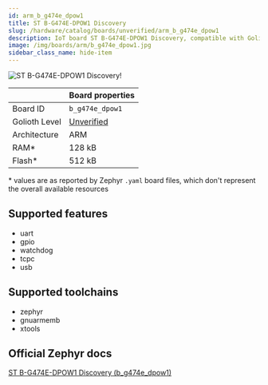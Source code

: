 ```yaml
---
id: arm_b_g474e_dpow1
title: ST B-G474E-DPOW1 Discovery
slug: /hardware/catalog/boards/unverified/arm_b_g474e_dpow1
description: IoT board ST B-G474E-DPOW1 Discovery, compatible with Golioth at unverified level.
image: /img/boards/arm/b_g474e_dpow1.jpg
sidebar_class_name: hide-item
---
```


[//]: # (This is an auto-generated file, do not edit! Changes to it will be lost upon re-generation)

![ST B-G474E-DPOW1 Discovery!](/img/boards/arm/b_g474e_dpow1.jpg "ST B-G474E-DPOW1 Discovery")

|                | Board properties     |
| -------------  | -------------------- |
| Board ID       | `b_g474e_dpow1` |
| Golioth Level  | [Unverified](/hardware#unverified-boards) |
| Architecture   | ARM |
| RAM*           | 128 kB |
| Flash*         | 512 kB |

\* values are as reported by Zephyr `.yaml` board files, which don't represent the overall available resources



## Supported features

* uart
* gpio
* watchdog
* tcpc
* usb

## Supported toolchains

* zephyr
* gnuarmemb
* xtools

## Official Zephyr docs

[ST B-G474E-DPOW1 Discovery (b_g474e_dpow1)](https://docs.zephyrproject.org/latest/boards/arm/b_g474e_dpow1/doc/index.html)
